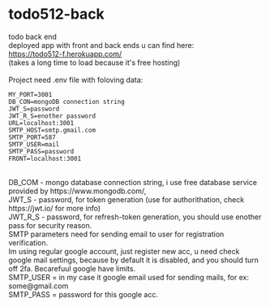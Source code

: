 # todo512-back
todo back end 
<br>
deployed app with front and back ends u can find here:
<br>
https://todo512-f.herokuapp.com/
<br>
(takes a long time to load because it's free hosting)
<br>
<br>
Project need .env file with foloving data:
<br>
```
MY_PORT=3001   
DB_CON=mongoDB connection string 
JWT_S=password
JWT_R_S=enother password        
URL=localhost:3001          
SMTP_HOST=smtp.gmail.com    
SMTP_PORT=587
SMTP_USER=mail
SMTP_PASS=password
FRONT=localhost:3001        
```
 <br>
 DB_COM - mongo database connection string, i use free database service provided by https://www.mongodb.com/,  
 <br>
 JWT_S - password, for token generation (use for authorithation, check https://jwt.io/ for more info) 
 <br>
 JWT_R_S - password, for refresh-token generation, you should use enother pass for security reason. 
 <br>
SMTP parameters need for sending email to user for registration verification. 
<br>
Im using regular google account, just register new acc, u need check google mail settings, because by default it is disabled, and you should turn off 2fa. Becarefuul google have limits. 
<br>
SMTP_USER = in my case it google email used for sending mails, for ex: some@gmail.com 
<br>
SMTP_PASS = password for this google acc. 
<br>
